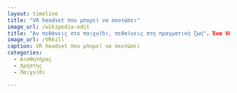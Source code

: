 ```yaml
---
layout: timeline 
title: "VR headset που μπορεί να σκοτώσει"
image_url: /wikipedia-edit
title: "Αν πεθάνεις στο παιχνίδι, πεθαίνεις στη πραγματική ζωή". Ένα VR headset το οποίο (φτιάχτηκε για να) προκαλεί ηθικά ζητήματα.
image_url: /VRkill
caption: VR headset που μπορεί να σκοτώσει
categories:
  - Αισθητήρας
  - Χρήστης
  - Παιχνίδι

---
```

